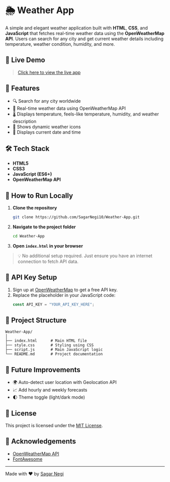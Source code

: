 
# 🌦️ Weather App

A simple and elegant weather application built with **HTML**, **CSS**, and **JavaScript** that fetches real-time weather data using the **OpenWeatherMap API**. Users can search for any city and get current weather details including temperature, weather condition, humidity, and more.

## 🔗 Live Demo

> [Click here to view the live app](https://sagarnegi10.github.io/weather-app/)

## 📌 Features

- 🔍 Search for any city worldwide  
- 📍 Real-time weather data using OpenWeatherMap API  
- 🌡️ Displays temperature, feels-like temperature, humidity, and weather description  
- 🌇 Shows dynamic weather icons  
- 📅 Displays current date and time  

## 🛠️ Tech Stack

- **HTML5**  
- **CSS3**  
- **JavaScript (ES6+)**  
- **OpenWeatherMap API**

## 🚀 How to Run Locally

1. **Clone the repository**
   ```bash
   git clone https://github.com/SagarNegi10/Weather-App.git
   ```

2. **Navigate to the project folder**
   ```bash
   cd Weather-App
   ```

3. **Open `index.html` in your browser**

> 💡 No additional setup required. Just ensure you have an internet connection to fetch API data.

## 🔐 API Key Setup

1. Sign up at [OpenWeatherMap](https://openweathermap.org/api) to get a free API key.
2. Replace the placeholder in your JavaScript code:
   ```js
   const API_KEY = "YOUR_API_KEY_HERE";
   ```

## 📂 Project Structure

```
Weather-App/
│
├── index.html      # Main HTML file
├── style.css       # Styling using CSS
├── script.js       # Main JavaScript logic
└── README.md       # Project documentation
```

## 🧠 Future Improvements

- 🌍 Auto-detect user location with Geolocation API  
- 📈 Add hourly and weekly forecasts  
- 🌓 Theme toggle (light/dark mode)

## 📜 License

This project is licensed under the [MIT License](LICENSE).

## 🙌 Acknowledgements

- [OpenWeatherMap API](https://openweathermap.org/)
- [FontAwesome](https://fontawesome.com/)

---

Made with ❤️ by [Sagar Negi](https://github.com/SagarNegi10)

